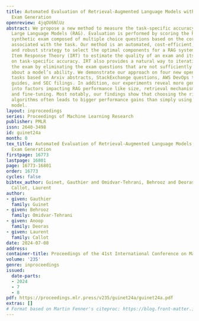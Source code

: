 ```yaml
---
title: Automated Evaluation of Retrieval-Augmented Language Models with Task-Specific
  Exam Generation
openreview: 4jqOV6NlUz
abstract: We propose a new method to measure the task-specific accuracy of Retrieval-Augmented
  Large Language Models (RAG). Evaluation is performed by scoring the RAG on an automatically-generated
  synthetic exam composed of multiple choice questions based on the corpus of documents
  associated with the task. Our method is an automated, cost-efficient, interpretable,
  and robust strategy to select the optimal components for a RAG system. We leverage
  Item Response Theory (IRT) to estimate the quality of an exam and its informativeness
  on task-specific accuracy. IRT also provides a natural way to iteratively improve
  the exam by eliminating the exam questions that are not sufficiently informative
  about a model’s ability. We demonstrate our approach on four new open-ended Question-Answering
  tasks based on Arxiv abstracts, StackExchange questions, AWS DevOps troubleshooting
  guides, and SEC filings. In addition, our experiments reveal more general insights
  into factors impacting RAG performance like size, retrieval mechanism, prompting
  and fine-tuning. Most notably, our findings show that choosing the right retrieval
  algorithms often leads to bigger performance gains than simply using a larger language
  model.
layout: inproceedings
series: Proceedings of Machine Learning Research
publisher: PMLR
issn: 2640-3498
id: guinet24a
month: 0
tex_title: Automated Evaluation of Retrieval-Augmented Language Models with Task-Specific
  Exam Generation
firstpage: 16773
lastpage: 16801
page: 16773-16801
order: 16773
cycles: false
bibtex_author: Guinet, Gauthier and Omidvar-Tehrani, Behrooz and Deoras, Anoop and
  Callot, Laurent
author:
- given: Gauthier
  family: Guinet
- given: Behrooz
  family: Omidvar-Tehrani
- given: Anoop
  family: Deoras
- given: Laurent
  family: Callot
date: 2024-07-08
address:
container-title: Proceedings of the 41st International Conference on Machine Learning
volume: '235'
genre: inproceedings
issued:
  date-parts:
  - 2024
  - 7
  - 8
pdf: https://proceedings.mlr.press/v235/guinet24a/guinet24a.pdf
extras: []
# Format based on Martin Fenner's citeproc: https://blog.front-matter.io/posts/citeproc-yaml-for-bibliographies/
---
```

